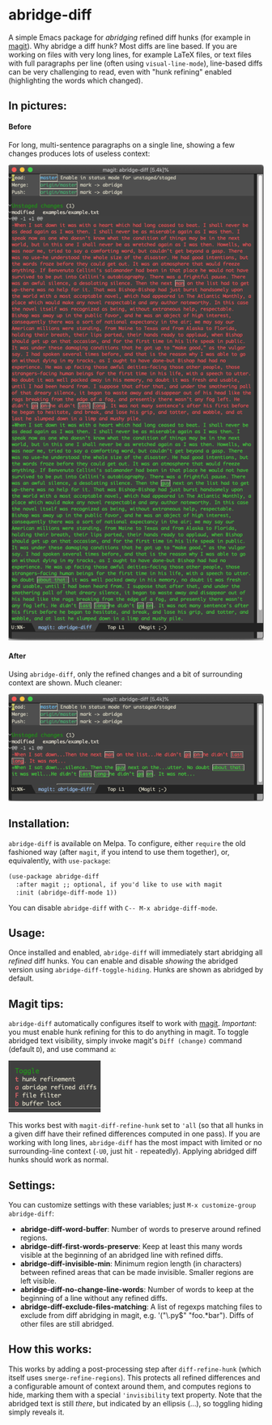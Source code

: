 # abridge-diff
A simple Emacs package for _abridging_ refined diff hunks (for example in [magit](https://github.com/magit/magit)).  Why abridge a diff hunk?  Most diffs are line based.  If you are working on files with very long lines, for example LaTeX files, or text files with full paragraphs per line (often using `visual-line-mode`), line-based diffs can be very challenging to read, even with "hunk refining" enabled (highlighting the words which changed). 

## In pictures:

#### Before
For long, multi-sentence paragraphs on a single line, showing a few changes produces lots of useless context:

![](examples/before.png)

#### After
Using `abridge-diff`, only the refined changes and a bit of surrounding context are shown.  Much cleaner:

![](examples/after.png)

## Installation:

`abridge-diff` is available on Melpa.  To configure, either `require` the old fashioned way (after `magit`, if you intend to use them together), or, equivalently, with `use-package`:

```elisp
(use-package abridge-diff
  :after magit ;; optional, if you'd like to use with magit
  :init (abridge-diff-mode 1))
```

You can disable `abridge-diff` with `C-- M-x abridge-diff-mode`.

## Usage:

Once installed and enabled, `abridge-diff` will immediately start abridging all _refined_ diff hunks. You can enable and disable _showing_ the abridged version using `abridge-diff-toggle-hiding`.  Hunks are shown as abridged by default.

## Magit tips:

`abridge-diff` automatically configures itself to work with [magit](https://github.com/magit/magit). *Important*: you must enable hunk refining for this to do anything in magit.  To toggle abridged text visibility, simply invoke magit's `Diff (change)` command (default `D`), and use command `a`: 

![](examples/magit.png)

This works best with `magit-diff-refine-hunk` set to `'all` (so that all hunks in a given diff have their refined differences computed in one pass).  If you are working with long lines, `abridge-diff` has the most impact with limited or no surrounding-line context (`-U0`, just hit `-` repeatedly).  Applying abridged diff hunks should work as normal.  

## Settings:

You can customize settings with these variables; just `M-x customize-group abridge-diff`:

- **abridge-diff-word-buffer**:  Number of words to preserve around refined regions.
- **abridge-diff-first-words-preserve**: Keep at least this many words visible at the beginning of an abridged line with refined diffs.
- **abridge-diff-invisible-min**: Minimum region length (in characters) between refined areas that can be made invisible.  Smaller regions are left visible. 
- **abridge-diff-no-change-line-words**: Number of words to keep at the beginning of a line without any refined diffs.
- **abridge-diff-exclude-files-matching**: A list of regexps matching files to exclude from diff abridging in magit, e.g. '("\\.py$" "foo.*bar"). Diffs of other files are still abridged. 

## How this works:

This works by adding a post-processing step after `diff-refine-hunk` (which itself uses `smerge-refine-regions`).  This protects all refined differences and a configurable amount of context around them, and computes regions to hide, marking them with a special `'invisibility` text property.  Note that the abridged text is still _there_, but indicated by an ellipsis (…), so toggling hiding simply reveals it.
